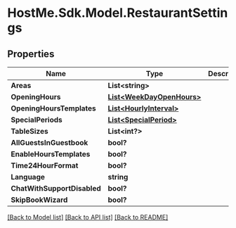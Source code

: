 # HostMe.Sdk.Model.RestaurantSettings
## Properties

Name | Type | Description | Notes
------------ | ------------- | ------------- | -------------
**Areas** | **List&lt;string&gt;** |  | [optional] 
**OpeningHours** | [**List&lt;WeekDayOpenHours&gt;**](WeekDayOpenHours.md) |  | [optional] 
**OpeningHoursTemplates** | [**List&lt;HourlyInterval&gt;**](HourlyInterval.md) |  | [optional] 
**SpecialPeriods** | [**List&lt;SpecialPeriod&gt;**](SpecialPeriod.md) |  | [optional] 
**TableSizes** | **List&lt;int?&gt;** |  | [optional] 
**AllGuestsInGuestbook** | **bool?** |  | [optional] 
**EnableHoursTemplates** | **bool?** |  | [optional] 
**Time24HourFormat** | **bool?** |  | [optional] 
**Language** | **string** |  | [optional] 
**ChatWithSupportDisabled** | **bool?** |  | [optional] 
**SkipBookWizard** | **bool?** |  | [optional] 

[[Back to Model list]](../README.md#documentation-for-models) [[Back to API list]](../README.md#documentation-for-api-endpoints) [[Back to README]](../README.md)

